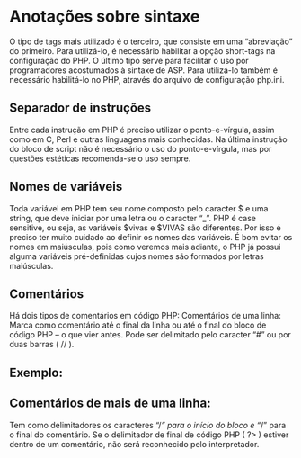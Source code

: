 # Anotações sobre sintaxe

O tipo de tags mais utilizado é o terceiro, que consiste em uma “abreviação” do primeiro. Para utilizá-lo,
é necessário habilitar a opção short-tags na configuração do PHP. O último tipo serve para facilitar o uso por
programadores acostumados à sintaxe de ASP. Para utilizá-lo também é necessário habilitá-lo no PHP, através do arquivo
de configuração php.ini.

## Separador de instruções

Entre cada instrução em PHP é preciso utilizar o ponto-e-vírgula, assim como em C, Perl e outras
linguagens mais conhecidas. Na última instrução do bloco de script não é necessário o uso do ponto-e-vírgula, mas por
questões estéticas recomenda-se o uso sempre.

## Nomes de variáveis

Toda variável em PHP tem seu nome composto pelo caracter $ e uma string, que deve iniciar por uma
letra ou o caracter “_”. PHP é case sensitive, ou seja, as variáveis $vivas e $VIVAS são diferentes. Por isso é preciso ter
muito cuidado ao definir os nomes das variáveis. É bom evitar os nomes em maiúsculas, pois como veremos mais adiante,
o PHP já possui alguma variáveis pré-definidas cujos nomes são formados por letras maiúsculas.

## Comentários

Há dois tipos de comentários em código PHP:
Comentários de uma linha:
Marca como comentário até o final da linha ou até o final do bloco de código PHP – o que vier antes.
Pode ser delimitado pelo caracter “#” ou por duas barras ( // ).

## Exemplo:

 <code><? echo “teste”; #isto é um teste ?></code>

 <code><? echo “teste”; //este teste é similar ao anterior ?></code>

## Comentários de mais de uma linha:

Tem como delimitadores os caracteres “/*” para o início do bloco e “*/” para o final do comentário.
Se o delimitador de final de código PHP ( ?> ) estiver dentro de um comentário, não será reconhecido pelo
interpretador.
